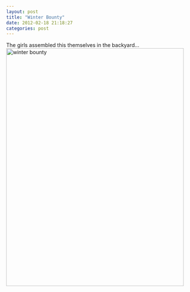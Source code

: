 ```yaml
---
layout: post
title: "Winter Bounty"
date: 2012-02-18 21:18:27
categories: post
---
```

The girls assembled this themselves in the backyard...
<br/><a href="http://www.flickr.com/photos/thenobot/6898486969/" title="winter bounty by thenobot, on Flickr"><img src="http://farm8.staticflickr.com/7055/6898486969_3c8947ccfc_z.jpg" width="478" height="640" alt="winter bounty"></a>
